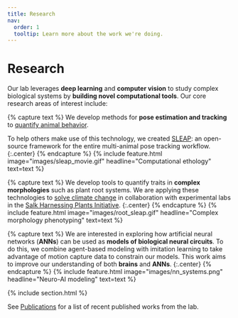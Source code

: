 ```yaml
---
title: Research
nav:
  order: 1
  tooltip: Learn more about the work we're doing.
---
```


# <i class="fas fa-microscope"></i>Research

Our lab leverages **deep learning** and **computer vision** to study complex biological systems by **building novel computational tools**. Our core research areas of interest include:


{% capture text %}
We develop methods for **pose estimation and tracking** to [quantify animal behavior](https://talmopereira.com/publication/pereira-2020-review/pereira-2020-review.pdf).

To help others make use of this technology, we created [SLEAP](https://sleap.ai): an open-source framework for the entire multi-animal pose tracking workflow.
{:.center}
{% endcapture %}
{%
  include feature.html
  image="images/sleap_movie.gif"
  headline="Computational ethology"
  text=text
%}


{% capture text %}
We develop tools to quantify traits in **complex morphologies** such as plant root systems. We are applying these technologies to [solve climate change](https://www.salk.edu/science/power-of-plants/) in collaboration with experimental labs in the [Salk Harnessing Plants Initiative](https://www.salk.edu/harnessing-plants-initiative/).
{:.center}
{% endcapture %}
{%
  include feature.html
  image="images/root_sleap.gif"
  headline="Complex morphology phenotyping"
  text=text
%}


{% capture text %}
We are interested in exploring how artificial neural networks (**ANNs**) can be used as **models of biological neural circuits**. To do this, we combine agent-based modeling with imitation learning to take advantage of motion capture data to constrain our models. This work aims to improve our understanding of both **brains** and **ANNs**.
{:.center}
{% endcapture %}
{%
  include feature.html
  image="images/nn_systems.png"
  headline="Neuro-AI modeling"
  text=text
%}


{% include section.html %}

See [Publications](/publications/) for a list of recent published works from the lab.